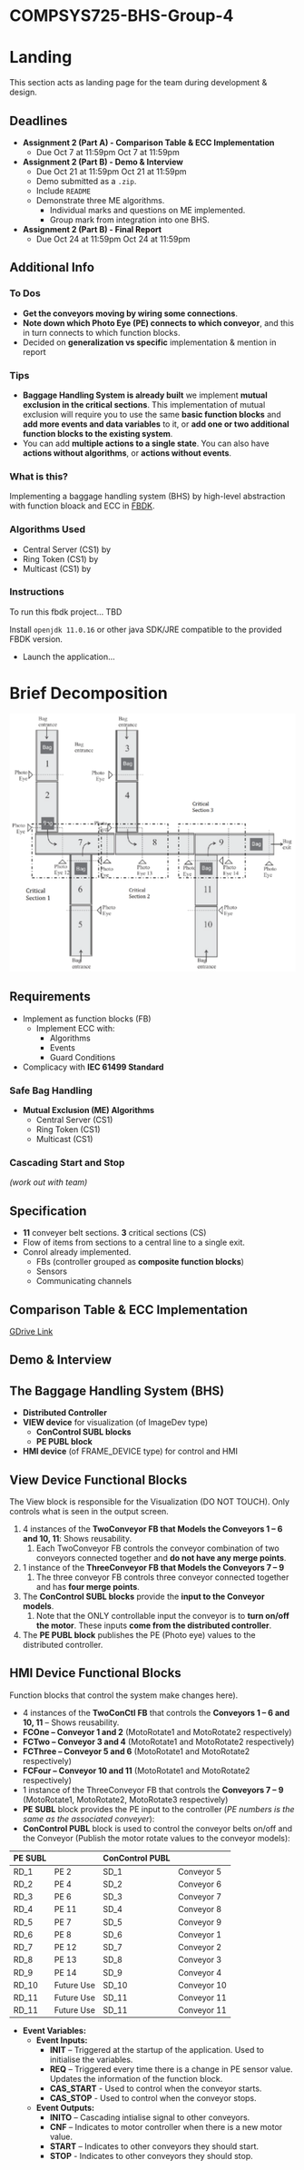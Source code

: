 # COMPSYS725-BHS-Group-4

# Landing

This section acts as landing page for the team during development & design.

## Deadlines

- **Assignment 2 (Part A) - Comparison Table & ECC Implementation**
  - Due Oct 7 at 11:59pm Oct 7 at 11:59pm
- **Assignment 2 (Part B) - Demo & Interview**
  - Due Oct 21 at 11:59pm Oct 21 at 11:59pm
  - Demo submitted as a `.zip`.
  - Include `README`
  - Demonstrate three ME algorithms.
    - Individual marks and questions on ME implemented.
    - Group mark from integration into one BHS.
- **Assignment 2 (Part B) - Final Report**
  - Due Oct 24 at 11:59pm Oct 24 at 11:59pm

## Additional Info

### To Dos

- **Get the conveyors moving by wiring some connections**.
- **Note down which Photo Eye (PE) connects to which conveyor**, and this in turn connects to which function blocks.
- Decided on **generalization vs specific** implementation & mention in report

### Tips

- **Baggage Handling System is already built** we implement **mutual exclusion in the critical sections**. This implementation of mutual exclusion will require you to use the same **basic function blocks** and **add more events and data variables** to it, or **add one or two additional function blocks to the existing system**.
- You can add **multiple actions to a single state**. You can also have **actions without algorithms**, or **actions without events**.
  
### What is this?

Implementing a baggage handling system (BHS) by high-level abstraction with function bloack and ECC in [FBDK](https://holobloc.com/fbdk11/index.htm).

### Algorithms Used

- Central Server (CS1) by
- Ring Token (CS1) by
- Multicast (CS1) by

### Instructions

To run this fbdk project... TBD

Install `openjdk 11.0.16` or other java SDK/JRE compatible to the provided FBDK version.
- Launch the application...

# Brief Decomposition

![](./image/BHS%20Map.png)

## Requirements

- Implement as function blocks (FB)
  - Implement ECC with:
    - Algorithms
    - Events
    - Guard Conditions
- Complicacy with **IEC 61499 Standard**

### Safe Bag Handling

- **Mutual Exclusion (ME) Algorithms**
  - Central Server (CS1)
  - Ring Token (CS1)
  - Multicast (CS1)

### Cascading Start and Stop 

*(work out with team)*


## Specification

- **11** conveyer belt sections. **3** critical sections (CS)
- Flow of items from sections to a central line to a single exit.
- Conrol already implemented.
  - FBs (controller grouped as **composite function blocks**)
  - Sensors
  - Communicating channels

## Comparison Table & ECC Implementation

[GDrive Link]()

## Demo & Interview

## The Baggage Handling System (BHS)

- **Distributed Controller**
- **VIEW device** for visualization (of ImageDev type)
  - **ConControl SUBL blocks**
  - **PE PUBL block**
- **HMI device** (of FRAME_DEVICE type) for control and HMI

## View Device Functional Blocks

The View block is responsible for the Visualization (DO NOT TOUCH). Only controls what is seen in the output screen.

1. 4 instances of the **TwoConveyor FB that Models the Conveyors 1 – 6 and 10, 11**: Shows reusability.
   1. Each TwoConveyor FB controls the conveyor combination of two conveyors connected together and **do not have any merge points**.
2. 1 instance of the **ThreeConveyor FB that Models the Conveyors 7 – 9**
   1. The three conveyor FB controls three conveyor connected together and has **four merge points**.
3. The **ConControl SUBL blocks** provide the **input to the Conveyor models**. 
   1. Note that the ONLY controllable input the conveyor is to **turn on/off the motor**. These inputs **come from the distributed controller**.
4. The **PE PUBL block** publishes the PE (Photo eye) values to the distributed controller.

## HMI Device Functional Blocks

Function blocks that control the system make changes here).

- 4 instances of the **TwoConCtl FB** that controls the **Conveyors 1 – 6 and 10, 11** – Shows reusability.
- **FCOne – Conveyor 1 and 2** (MotoRotate1 and MotoRotate2 respectively)
- **FCTwo – Conveyor 3 and 4** (MotoRotate1 and MotoRotate2 respectively)
- **FCThree – Conveyor 5 and 6** (MotoRotate1 and MotoRotate2 respectively)
- **FCFour – Conveyor 10 and 11** (MotoRotate1 and MotoRotate2 respectively)
- 1 instance of the ThreeConveyor FB that controls the **Conveyors 7 – 9** (MotoRotate1, MotoRotate2, MotoRotate3 respectively)
- **PE SUBL** block provides the PE input to the controller (*PE numbers is the same as the associated conveyer*):
- **ConControl PUBL** block is used to control the conveyor belts on/off and the Conveyor (Publish the motor rotate values to the conveyor models):

| **PE SUBL** |             | **ConControl   PUBL** |              |
|-------------|-------------|-----------------------|--------------|
|  RD_1       |  PE 2       |  SD_1                 |  Conveyor 5  |
|  RD_2       |  PE 4       |  SD_2                 |  Conveyor 6  |
|  RD_3       |  PE 6       |  SD_3                 |  Conveyor 7  |
|  RD_4       |  PE 11      |  SD_4                 |  Conveyor 8  |
|  RD_5       |  PE 7       |  SD_5                 |  Conveyor 9  |
|  RD_6       |  PE 8       |  SD_6                 |  Conveyor 1  |
|  RD_7       |  PE 12      |  SD_7                 |  Conveyor 2  |
|  RD_8       |  PE 13      |  SD_8                 |  Conveyor 3  |
|  RD_9       |  PE 14      |  SD_9                 |  Conveyor 4  |
|  RD_10      |  Future Use |  SD_10                |  Conveyor 10 |
|  RD_11      |  Future Use |  SD_11                |  Conveyor 11 |
|  RD_11      |  Future Use |  SD_11                |  Conveyor 11 |

- **Event Variables:**
	- **Event Inputs:**
		- **INIT** – Triggered at the startup of the application. Used to initialise the variables.
		- **REQ** – Triggered every time there is a change in PE sensor value. Updates the information of the function block.
		- **CAS_START** - Used to control when the conveyor starts.
		- **CAS_STOP** - Used to control when the conveyor stops.
	- **Event Outputs:**
		- **INITO** – Cascading intialise signal to other conveyors.
		- **CNF** – Indicates to motor controller when there is a new motor value.
		- **START** – Indicates to other conveyors they should start.
		- **STOP** - Indicates to other conveyors they should stop.